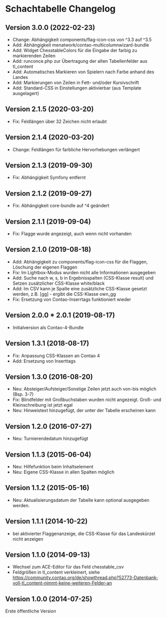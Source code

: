 # Schachtabelle Changelog

## Version 3.0.0 (2022-02-23)

* Change: Abhängigkeit components/flag-icon-css von ^3.3 auf ^3.5
* Add: Abhängigkeit menatwork/contao-multicolumnwizard-bundle
* Add: Widget ChesstableColors für die Eingabe der farbig zu markierenden Zeilen
* Add: runconce.php zur Übertragung der alten Tabellenfelder aus tl_content
* Add: Automatisches Markieren von Spielern nach Farbe anhand des Landes
* Add: Markierungen von Zeilen in Fett- und/oder Kursivschrift
* Add: Standard-CSS in Einstellungen aktivierbar (aus Template ausgelagert)

## Version 2.1.5 (2020-03-20)

* Fix: Feldlängen über 32 Zeichen nicht erlaubt

## Version 2.1.4 (2020-03-20)

* Change: Feldlängen für farbliche Hervorhebungen verlängert

## Version 2.1.3 (2019-09-30)

* Fix: Abhängigkeit Symfony entfernt

## Version 2.1.2 (2019-09-27)

* Fix: Abhängigkeit core-bundle auf ^4 geändert

## Version 2.1.1 (2019-09-04)

* Fix: Flagge wurde angezeigt, auch wenn nicht vorhanden

## Version 2.1.0 (2019-08-18)

* Add: Abhängigkeit zu components/flag-icon-css für die Flaggen, Löschung der eigenen Flaggen
* Fix: Im Lightbox-Modus wurden nicht alle Informationen ausgegeben
* Add: Suche nach w, s, b in Ergebnisspalten (CSS-Klasse result) und Setzen zusätzlicher CSS-Klasse white/black
* Add: Im CSV kann je Spalte eine zusätzliche CSS-Klasse gesetzt werden, z.B. [gg] - ergibt die CSS-Klasse own_gg
* Fix: Ersetzung von Contao-Inserrtags funktioniert wieder

## Version 2.0.0 * 2.0.1 (2019-08-17)

* Initialversion als Contao-4-Bundle

## Version 1.3.1 (2018-08-17)

* Fix: Anpassung CSS-Klassen an Contao 4
* Add: Ersetzung von Inserttags

## Version 1.3.0 (2016-08-20)

* Neu: Absteiger/Aufsteiger/Sonstige Zeilen jetzt auch von-bis möglich (Bsp. 3-7)
* Fix: Blindfelder mit Großbuchstaben wurden nicht angezeigt. Groß- und Kleinschreibung ist jetzt egal
* Neu: Hinweistext hinzugefügt, der unter der Tabelle erscheinen kann

## Version 1.2.0 (2016-07-27)

* Neu: Turnierendedatum hinzugefügt

## Version 1.1.3 (2015-06-04)

* Neu: Hilfefunktion beim Inhaltselement
* Neu: Eigene CSS-Klasse in allen Spalten möglich

## Version 1.1.2 (2015-05-16)

* Neu: Aktualisierungsdatum der Tabelle kann optional ausgegeben werden.

## Version 1.1.1 (2014-10-22)

* bei aktivierter Flaggenanzeige, die CSS-Klasse für das Landeskürzel nicht anzeigen

## Version 1.1.0 (2014-09-13)

* Wechsel zum ACE-Editor für das Feld chesstable_csv
* Feldgrößen in tl_content verkleinert, siehe https://community.contao.org/de/showthread.php?52773-Datenbank-voll-tl_content-nimmt-keine-weiteren-Felder-an

## Version 1.0.0 (2014-07-25)

Erste öffentliche Version
